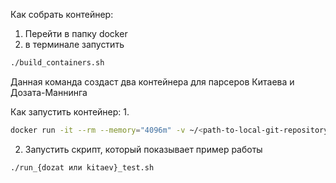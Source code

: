 Как собрать контейнер:
1. Перейти в папку docker
2. в терминале запустить 
```bash
./build_containers.sh
```
Данная команда создаст два контейнера для парсеров Китаева и Дозата-Маннинга

Как запустить контейнер:
1.
```bash
docker run -it --rm --memory="4096m" -v ~/<path-to-local-git-repository>:/home/models {hw/dozat или hw/kitaev} /bin/bash
```
2. Запустить скрипт, который показывает пример работы
```bash
./run_{dozat или kitaev}_test.sh
```
